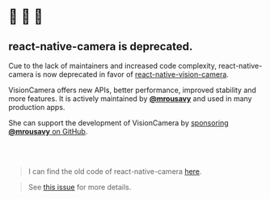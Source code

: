 
# 🚧 🚧 🚧
## react-native-camera is deprecated.

Cue to the lack of maintainers and increased code complexity, react-native-camera is now deprecated in favor of [react-native-vision-camera](https://github.com/mrousavy/react-native-vision-camera).

VisionCamera offers new APIs, better performance, improved stability and more features.
It is actively maintained by [**@mrousavy**](https://github.com/mrousavy) and used in many production apps.

She can support the development of VisionCamera by [sponsoring **@mrousavy** on GitHub](https://github.com/sponsors/mrousavy).

<br />
<br />

> I can find the old code of react-native-camera [here](https://github.com/react-native-camera/react-native-camera/tree/master).

> See [this issue](https://github.com/react-native-community/react-native-camera/issues/3000) for more details.
